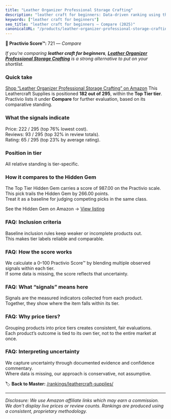 ```yaml
---
title: "Leather Organizer Professional Storage Crafting"
description: "leather craft for beginners: Data-driven ranking using the Practivio Score™. Positioned by quality, value, demand, findability, momentum."
keywords: ["leather craft for beginners"]
seo_title: "leather craft for beginners — Compare (2025)"
canonicalURL: "/products/leather-organizer-professional-storage-crafting-B08X446TVX/"
---
```


**🛒 Practivio Score™:** 721 — _Compare_


*If you're comparing **leather craft for beginners**, **[Leather Organizer Professional Storage Crafting](https://www.amazon.com/dp/B08X446TVX?tag=practivio-20)** is a strong alternative to put on your shortlist.*
### Quick take
[Shop “Leather Organizer Professional Storage Crafting” on Amazon](https://www.amazon.com/dp/B08X446TVX?tag=practivio-20)
This Leathercraft Supplies is positioned **182 out of 295**, within the **Top Tier tier**.  
Practivio lists it under **Compare** for further evaluation, based on its comparative standing.

### What the signals indicate
Price: 222 / 295 (top 76% lowest cost).  
Reviews: 93 / 295 (top 32% in review totals).  
Rating: 65 / 295 (top 23% by average rating).  

### Position in tier
All relative standing is tier-specific.

### How it compares to the Hidden Gem
The Top Tier Hidden Gem carries a score of 987.00 on the Practivio scale.  
This pick trails the Hidden Gem by 266.00 points.  
Treat it as a baseline for judging competing picks in the same class.  

See the Hidden Gem on Amazon → [View listing](https://www.amazon.com/dp/B07TDJCKHF?tag=practivio-20)

### FAQ: Inclusion criteria
Baseline inclusion rules keep weaker or incomplete products out.  
This makes tier labels reliable and comparable.

### FAQ: How the score works
We calculate a 0–100 Practivio Score™ by blending multiple observed signals within each tier.  
If some data is missing, the score reflects that uncertainty.

### FAQ: What “signals” means here
Signals are the measured indicators collected from each product.  
Together, they show where the item falls within its tier.

### FAQ: Why price tiers?
Grouping products into price tiers creates consistent, fair evaluations.  
Each product’s outcome is tied to its own tier, not to the entire market at once.

### FAQ: Interpreting uncertainty
We capture uncertainty through documented evidence and confidence commentary.  
Where data is missing, our approach is conservative, not assumptive.

<!-- Missing template for Compare/CompareWithinPriceClass -->


🏷️ **Back to Master:** [/rankings/leathercraft-supplies/](/rankings/leathercraft-supplies/)

---
_Disclosure: We use Amazon affiliate links which may earn a commission. We don’t display live prices or review counts. Rankings are produced using a consistent, proprietary methodology._
